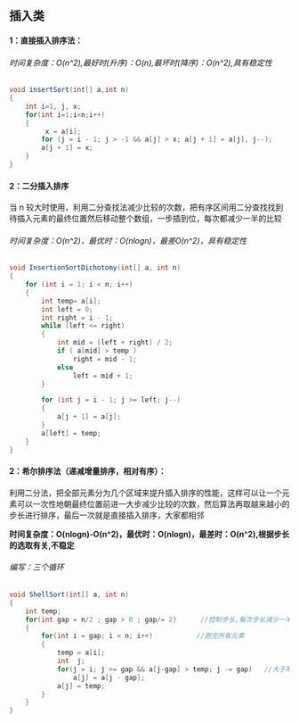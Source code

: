 ## 插入类

#### 1：直接插入排序法：

###### 时间复杂度：O(n^2),最好时(升序)：O(n),最坏时(降序)：O(n^2),具有稳定性

```java
void insertSort(int[] a,int n)
{
	int i=1, j, x;
	for(int i=1;i<n;i++)
	{
         x = a[i];
		for (j = i - 1; j > -1 && a[j] > x; a[j + 1] = a[j], j--);
		a[j + 1] = x;
	}
}
```



#### 2：二分插入排序

当 n 较大时使用，利用二分查找法减少比较的次数，把有序区间用二分查找找到待插入元素的最终位置然后移动整个数组，一步插到位，每次都减少一半的比较

###### 时间复杂度：O(n^2)，最优时：O(nlogn)，最差O(n^2)，具有稳定性

```java
void InsertionSortDichotomy(int[] a, int n)
{
    for (int i = 1; i < n; i++)
    {
        int temp= a[i];                  
        int left = 0;                  
        int right = i - 1;                
        while (left <= right)         
        {
            int mid = (left + right) / 2;
            if ( a[mid] > temp )
                right = mid - 1;
            else
                left = mid + 1;
        }

        for (int j = i - 1; j >= left; j--)
        {
            a[j + 1] = a[j];
        }
        a[left] = temp;
	}
}
```



#### 2：希尔排序法（递减增量排序，相对有序）：

​	利用二分法，把全部元素分为几个区域来提升插入排序的性能，这样可以让一个元素可以一次性地朝最终位置前进一大步减少比较的次数，然后算法再取越来越小的步长进行排序，最后一次就是直接插入排序，大家都相邻
​	

   **时间复杂度：O(nlogn)-O(n^2)，最优时：O(nlogn)，最差时：O(n^2),根据步长的选取有关,不稳定**

######     编写：三个循环

```java
void ShellSort(int[] a, int n)
{
	int temp;
	for(int gap = n/2 ; gap > 0 ; gap/= 2) 		//控制步长,每次步长减少一半，最后递减到1
	{
		for(int i = gap; i < n; i++)		   //跑完所有元素
		{
			temp = a[i];
			int  j;
			for(j = i; j >= gap && a[j-gap] > temp; j -= gap)	//大于等于步长，因为第二次开始往后比
				a[j] = a[j - gap];
			a[j] = temp;
		}
	}
}
```


